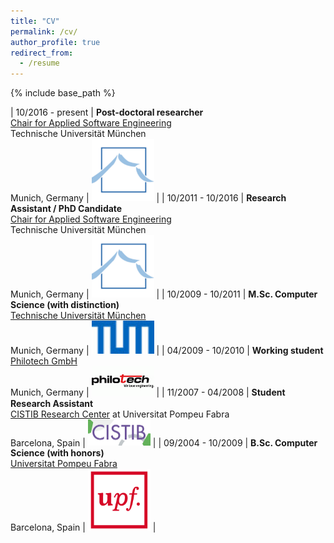 ```yaml
---
title: "CV"
permalink: /cv/
author_profile: true
redirect_from:
  - /resume
---
```


{% include base_path %}

<style>
td {
  font-size: 16px
}
</style>

| 10/2016 - present   | **Post-doctoral researcher** <br> [Chair for Applied Software Engineering](https://ase.in.tum.de/lehrstuhl_1/) <br> Technische Universität München <br> Munich, Germany  |  <img src="/images/cv_ls1.png" alt="drawing" width="100"/> |
| 10/2011 - 10/2016  | **Research Assistant / PhD Candidate** <br>  [Chair for Applied Software Engineering](https://ase.in.tum.de/lehrstuhl_1/) <br> Technische Universität München <br> Munich, Germany |  <img src="/images/cv_ls1.png" alt="drawing" width="100"/> |
| 10/2009 - 10/2011  | **M.Sc. Computer Science (with distinction)** <br> [Technische Universität München](https://www.tum.de/) <br> Munich, Germany | <img src="/images/cv_tum.png" alt="drawing" width="100"/> |
| 04/2009 - 10/2010  | **Working student** <br> [Philotech GmbH](https://www.philotech.net/) <br> Munich, Germany | <img src="/images/cv_philotech.png" alt="drawing" width="100"/> |
| 11/2007 - 04/2008  | **Student Research Assistant** <br> [CISTIB Research Center](http://www.cistib.org/) at Universitat Pompeu Fabra <br> Barcelona, Spain | <img src="/images/cv_cistib.png" alt="drawing" width="100"/> |
| 09/2004 - 10/2009  | **B.Sc. Computer Science (with honors)** <br> [Universitat Pompeu Fabra](www.upf.edu) <br> Barcelona, Spain  | <img src="/images/cv_upf.png" alt="drawing" width="100"/> |
